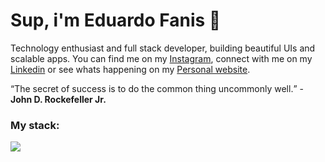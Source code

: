 # Sup, i'm Eduardo Fanis 👋
<p>
    Technology enthusiast and full stack developer, building beautiful UIs and scalable apps. You can find me on my <a target="_blank" href="https://instagra.com/faniseduardo">Instagram</a>, connect with me on my <a target="_blank" href="https://linkedin.com/in/faniseduardo">Linkedin</a> or see whats happening on my <a target="_blank" href="https://fvnis.dev">Personal website</a>.
</p>

<q>The secret of success is to do the common thing uncommonly well.</q> - <strong>John D. Rockefeller Jr.</strong>

### My stack:
<a href="#">
    <img src="https://skillicons.dev/icons?i=go,dart,flutter,docker,neovim,git,figma&theme=dark" />
  </a>


